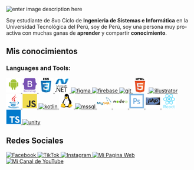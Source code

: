 

![enter image description here](https://lh3.googleusercontent.com/drive-viewer/AJc5JmTyHKO57jEXSeGLPvlMmdDHy4EnM8h7m-ifZmpVJsscOAM3eprytfyCIFKEcknMbb15gWpge7k=w1920-h969)

Soy estudiante de 8vo Ciclo de **Ingenieria de Sistemas e Informática** en  la Universidad Tecnológica del Perú,  soy de Perú, soy una persona muy pro-activa con muchas ganas de **aprender** y compartir **conocimiento**.


## Mis conocimientos

<h3 align="left">Languages and Tools:</h3>
<p align="left"> <a href="https://developer.android.com" target="_blank" rel="noreferrer"> <img src="https://raw.githubusercontent.com/devicons/devicon/master/icons/android/android-original-wordmark.svg" alt="android" width="40" height="40"/> </a> <a href="https://getbootstrap.com" target="_blank" rel="noreferrer"> <img src="https://raw.githubusercontent.com/devicons/devicon/master/icons/bootstrap/bootstrap-plain-wordmark.svg" alt="bootstrap" width="40" height="40"/> </a> <a href="https://www.w3schools.com/css/" target="_blank" rel="noreferrer"> <img src="https://raw.githubusercontent.com/devicons/devicon/master/icons/css3/css3-original-wordmark.svg" alt="css3" width="40" height="40"/> </a> <a href="https://dotnet.microsoft.com/" target="_blank" rel="noreferrer"> <img src="https://raw.githubusercontent.com/devicons/devicon/master/icons/dot-net/dot-net-original-wordmark.svg" alt="dotnet" width="40" height="40"/> </a> <a href="https://www.figma.com/" target="_blank" rel="noreferrer"> <img src="https://www.vectorlogo.zone/logos/figma/figma-icon.svg" alt="figma" width="40" height="40"/> </a> <a href="https://firebase.google.com/" target="_blank" rel="noreferrer"> <img src="https://www.vectorlogo.zone/logos/firebase/firebase-icon.svg" alt="firebase" width="40" height="40"/> </a> <a href="https://git-scm.com/" target="_blank" rel="noreferrer"> <img src="https://www.vectorlogo.zone/logos/git-scm/git-scm-icon.svg" alt="git" width="40" height="40"/> </a> <a href="https://www.w3.org/html/" target="_blank" rel="noreferrer"> <img src="https://raw.githubusercontent.com/devicons/devicon/master/icons/html5/html5-original-wordmark.svg" alt="html5" width="40" height="40"/> </a> <a href="https://www.adobe.com/in/products/illustrator.html" target="_blank" rel="noreferrer"> <img src="https://www.vectorlogo.zone/logos/adobe_illustrator/adobe_illustrator-icon.svg" alt="illustrator" width="40" height="40"/> </a> <a href="https://www.java.com" target="_blank" rel="noreferrer"> <img src="https://raw.githubusercontent.com/devicons/devicon/master/icons/java/java-original.svg" alt="java" width="40" height="40"/> </a> <a href="https://developer.mozilla.org/en-US/docs/Web/JavaScript" target="_blank" rel="noreferrer"> <img src="https://raw.githubusercontent.com/devicons/devicon/master/icons/javascript/javascript-original.svg" alt="javascript" width="40" height="40"/> </a> <a href="https://kotlinlang.org" target="_blank" rel="noreferrer"> <img src="https://www.vectorlogo.zone/logos/kotlinlang/kotlinlang-icon.svg" alt="kotlin" width="40" height="40"/> </a> <a href="https://www.linux.org/" target="_blank" rel="noreferrer"> <img src="https://raw.githubusercontent.com/devicons/devicon/master/icons/linux/linux-original.svg" alt="linux" width="40" height="40"/> </a> <a href="https://www.microsoft.com/en-us/sql-server" target="_blank" rel="noreferrer"> <img src="https://www.svgrepo.com/show/303229/microsoft-sql-server-logo.svg" alt="mssql" width="40" height="40"/> </a> <a href="https://www.mysql.com/" target="_blank" rel="noreferrer"> <img src="https://raw.githubusercontent.com/devicons/devicon/master/icons/mysql/mysql-original-wordmark.svg" alt="mysql" width="40" height="40"/> </a> <a href="https://nodejs.org" target="_blank" rel="noreferrer"> <img src="https://raw.githubusercontent.com/devicons/devicon/master/icons/nodejs/nodejs-original-wordmark.svg" alt="nodejs" width="40" height="40"/> </a> <a href="https://www.photoshop.com/en" target="_blank" rel="noreferrer"> <img src="https://raw.githubusercontent.com/devicons/devicon/master/icons/photoshop/photoshop-line.svg" alt="photoshop" width="40" height="40"/> </a> <a href="https://www.php.net" target="_blank" rel="noreferrer"> <img src="https://raw.githubusercontent.com/devicons/devicon/master/icons/php/php-original.svg" alt="php" width="40" height="40"/> </a> <a href="https://reactjs.org/" target="_blank" rel="noreferrer"> <img src="https://raw.githubusercontent.com/devicons/devicon/master/icons/react/react-original-wordmark.svg" alt="react" width="40" height="40"/> </a> <a href="https://www.typescriptlang.org/" target="_blank" rel="noreferrer"> <img src="https://raw.githubusercontent.com/devicons/devicon/master/icons/typescript/typescript-original.svg" alt="typescript" width="40" height="40"/> </a> <a href="https://unity.com/" target="_blank" rel="noreferrer"> <img src="https://www.vectorlogo.zone/logos/unity3d/unity3d-icon.svg" alt="unity" width="40" height="40"/> </a> </p>


## Redes Sociales

<p align="left"> <a href="https://www.facebook.com/luiscarlos.bautistam.94" target="_blank" rel="noreferrer"> <img src="https://cdn-icons-png.flaticon.com/512/733/733547.png" alt="Facebook" width="40" height="40"/> </a> <a href="https://www.tiktok.com/@luiscarlosbautist6" target="_blank" rel="noreferrer"> <img src="https://cdn-icons.flaticon.com/png/512/2504/premium/2504942.png?token=exp=1659767683~hmac=98bf4d005c654dcdddef3af182fed65a" alt="TikTok" width="40" height="40"/> </a> <a href="https://www.instagram.com/lbmcoding/" target="_blank" rel="noreferrer"> <img src="https://cdn-icons-png.flaticon.com/512/174/174855.png" alt="Instagram" width="40" height="40"/> </a> <a href="https://lbmcoding.com/" target="_blank" rel="noreferrer"> <img src="https://cdn-icons-png.flaticon.com/512/93/93618.png" alt="Mi Pagina Web" width="40" height="40"/> </a> 
<a href="https://www.youtube.com/channel/UCI8ALbGHu_FAF9GZ7VbAI1Q/videos" target="_blank" rel="noreferrer"> <img src="https://cdn-icons.flaticon.com/png/512/3670/premium/3670147.png?token=exp=1660277623~hmac=c38b9e2c53e39ecd3ba67a0f69218fbe" alt="Mi Canal de YouTube" width="40" height="40"/> </a> </p>
